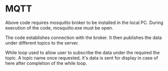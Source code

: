 # MQTT

Above code requires mosquitto broker to be installed in the local PC. 
During execution of the code, mosquiito.exe must be open.

The code establishes connection with the broker. It then publishes the data under different topics to the server. 

While loop used to allow user to subscribe the data under the required the topic. A topic name once requested, it's data is sent for display in case of here after completion of the while loop.
